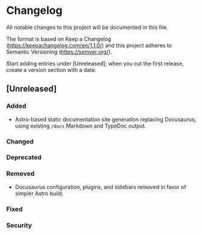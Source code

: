 # Changelog

All notable changes to this project will be documented in this file.

The format is based on Keep a Changelog (https://keepachangelog.com/en/1.1.0/) and this project adheres to Semantic Versioning (https://semver.org/).

Start adding entries under [Unreleased]; when you cut the first release, create a version section with a date.

## [Unreleased]
### Added
 - Astro-based static documentation site generation replacing Docusaurus, using existing `/docs` Markdown and TypeDoc output.
### Changed
### Deprecated
### Removed
 - Docusaurus configuration, plugins, and sidebars removed in favor of simpler Astro build.
### Fixed
### Security

